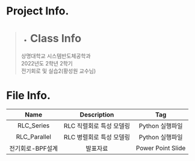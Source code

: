 # Project Info.
  > + # Class Info  
  >상명대학교 시스템반도체공학과  
  >2022년도 2학년 2학기  
  >전기회로 및 실습2(황성원 교수님)  


# File Info.  
|Name|Description|Tag|
|:---:|:---:|:---:|
|RLC_Series|RLC 직렬회로 특성 모델링|Python 실행파일|  
|RLC_Parallel|RLC 병렬회로 특성 모델링|Python 실행파일|  
|전기회로-BPF설계|발표자료|Power Point Slide|  
